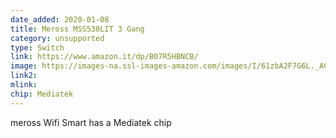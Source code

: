 ```yaml
---
date_added: 2020-01-08
title: Meross MSS530LIT 3 Gang
category: unsupported
type: Switch
link: https://www.amazon.it/dp/B07R5HBNCB/
image: https://images-na.ssl-images-amazon.com/images/I/61zbA2F7G6L._AC_SL1500_.jpg
link2: 
mlink: 
chip: Mediatek
---
```

meross Wifi Smart has a Mediatek chip
